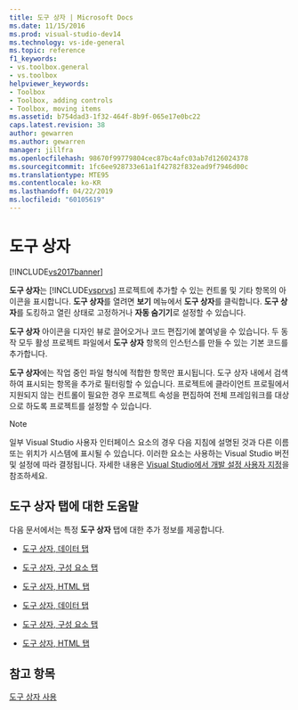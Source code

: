 ```yaml
---
title: 도구 상자 | Microsoft Docs
ms.date: 11/15/2016
ms.prod: visual-studio-dev14
ms.technology: vs-ide-general
ms.topic: reference
f1_keywords:
- vs.toolbox.general
- vs.toolbox
helpviewer_keywords:
- Toolbox
- Toolbox, adding controls
- Toolbox, moving items
ms.assetid: b754dad3-1f32-464f-8b9f-065e17e0bc22
caps.latest.revision: 38
author: gewarren
ms.author: gewarren
manager: jillfra
ms.openlocfilehash: 98670f99779804cec87bc4afc03ab7d126024378
ms.sourcegitcommit: 1fc6ee928733e61a1f42782f832ead9f7946d00c
ms.translationtype: MTE95
ms.contentlocale: ko-KR
ms.lasthandoff: 04/22/2019
ms.locfileid: "60105619"
---
```

# <a name="toolbox"></a>도구 상자
[!INCLUDE[vs2017banner](../../includes/vs2017banner.md)]

**도구 상자**는 [!INCLUDE[vsprvs](../../includes/vsprvs-md.md)] 프로젝트에 추가할 수 있는 컨트롤 및 기타 항목의 아이콘을 표시합니다. **도구 상자**를 열려면 **보기** 메뉴에서 **도구 상자**를 클릭합니다. **도구 상자**를 도킹하고 열린 상태로 고정하거나 **자동 숨기기**로 설정할 수 있습니다.  
  
 **도구 상자** 아이콘을 디자인 뷰로 끌어오거나 코드 편집기에 붙여넣을 수 있습니다. 두 동작 모두 활성 프로젝트 파일에서 **도구 상자** 항목의 인스턴스를 만들 수 있는 기본 코드를 추가합니다.  
  
 **도구 상자**에는 작업 중인 파일 형식에 적합한 항목만 표시됩니다. 도구 상자 내에서 검색하여 표시되는 항목을 추가로 필터링할 수 있습니다. 프로젝트에 클라이언트 프로필에서 지원되지 않는 컨트롤이 필요한 경우 프로젝트 속성을 편집하여 전체 프레임워크를 대상으로 하도록 프로젝트를 설정할 수 있습니다.  
  
> [!NOTE]
>  일부 Visual Studio 사용자 인터페이스 요소의 경우 다음 지침에 설명된 것과 다른 이름 또는 위치가 시스템에 표시될 수 있습니다. 이러한 요소는 사용하는 Visual Studio 버전 및 설정에 따라 결정됩니다. 자세한 내용은 [Visual Studio에서 개발 설정 사용자 지정](http://msdn.microsoft.com/22c4debb-4e31-47a8-8f19-16f328d7dcd3)을 참조하세요.  
  
## <a name="help-on-toolbox-tabs"></a>도구 상자 탭에 대한 도움말  
 다음 문서에서는 특정 **도구 상자** 탭에 대한 추가 정보를 제공합니다.  
  
- [도구 상자, 데이터 탭](http://msdn.microsoft.com/library/8a41dyt7\(v=vs.110\))  
  
- [도구 상자, 구성 요소 탭](http://msdn.microsoft.com/library/kb1cz7z9\(v=vs.110\))  
  
- [도구 상자, HTML 탭](http://msdn.microsoft.com/library/w9ss7h1a\(v=vs.110\))  
  
- [도구 상자, 데이터 탭](http://msdn.microsoft.com/library/8a41dyt7\(v=vs.120\))  
  
- [도구 상자, 구성 요소 탭](http://msdn.microsoft.com/library/kb1cz7z9\(v=vs.120\))  
  
- [도구 상자, HTML 탭](http://msdn.microsoft.com/library/w9ss7h1a\(v=vs.120\))  
  
## <a name="see-also"></a>참고 항목  
 [도구 상자 사용](../../ide/using-the-toolbox.md)
